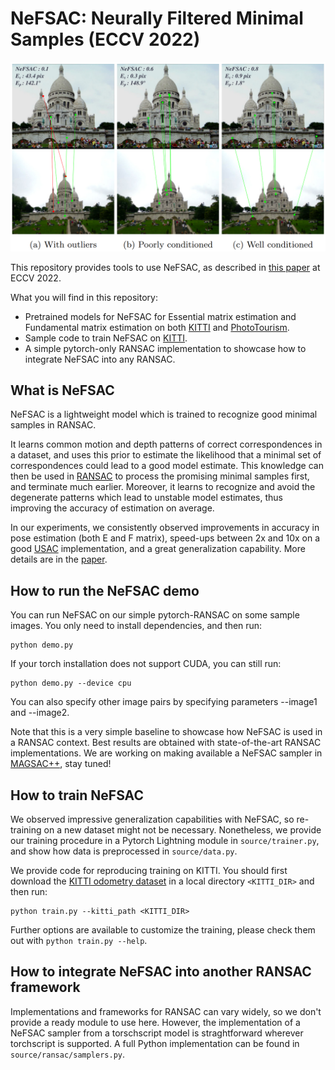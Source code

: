 # NeFSAC: Neurally Filtered Minimal Samples (ECCV 2022)
<img src="media/teaser.png" width="1000"/>

This repository provides tools to use NeFSAC, as described in [this paper](https://arxiv.org/pdf/2207.07872.pdf) at ECCV 2022.

What you will find in this repository:
- Pretrained models for NeFSAC for Essential matrix estimation and Fundamental matrix estimation on both [KITTI](https://www.cvlibs.net/datasets/kitti/eval_odometry.php) and [PhotoTourism](http://phototour.cs.washington.edu/).
- Sample code to train NeFSAC on [KITTI](https://www.cvlibs.net/datasets/kitti/eval_odometry.php).
- A simple pytorch-only RANSAC implementation to showcase how to integrate NeFSAC into any RANSAC.


## What is NeFSAC

NeFSAC is a lightweight model which is trained to recognize good minimal samples in RANSAC.

It learns common motion and depth patterns of correct correspondences in a dataset, and uses this prior to estimate the likelihood that a minimal set of correspondences could lead to a good model estimate. This knowledge can then be used in [RANSAC](https://dl.acm.org/doi/pdf/10.1145/358669.358692) to process the promising minimal samples first, and terminate much earlier. Moreover, it learns to recognize and avoid the degenerate patterns which lead to unstable model estimates, thus improving the accuracy of estimation on average.

In our experiments, we consistently observed improvements in accuracy in pose estimation (both E and F matrix), speed-ups between 2x and 10x on a good [USAC](https://ieeexplore.ieee.org/stamp/stamp.jsp?arnumber=6365642) implementation, and a great generalization capability. More details are in the [paper](https://arxiv.org/pdf/2207.07872.pdf).

## How to run the NeFSAC demo

You can run NeFSAC on our simple pytorch-RANSAC on some sample images.
You only need to install dependencies, and then run:

```
python demo.py
```

If your torch installation does not support CUDA, you can still run:

```
python demo.py --device cpu
```

You can also specify other image pairs by specifying parameters --image1 and --image2.

Note that this is a very simple baseline to showcase how NeFSAC is used in a RANSAC context. Best results are obtained with state-of-the-art RANSAC implementations. We are working on making available a NeFSAC sampler in [MAGSAC++](https://github.com/danini/magsac), stay tuned!


## How to train NeFSAC

We observed impressive generalization capabilities with NeFSAC, so re-training on a new dataset might not be necessary. Nonetheless, we provide our training procedure in a Pytorch Lightning module in `source/trainer.py`, and show how data is preprocessed in `source/data.py`.

We provide code for reproducing training on KITTI. You should first download the [KITTI odometry dataset](https://www.cvlibs.net/datasets/kitti/eval_odometry.php) in a local directory `<KITTI_DIR>` and then run:

```
python train.py --kitti_path <KITTI_DIR>
```

Further options are available to customize the training, please check them out with `python train.py --help`.


## How to integrate NeFSAC into another RANSAC framework

Implementations and frameworks for RANSAC can vary widely, so we don't provide a ready module to use here. However, the implementation of a NeFSAC sampler from a torschscript model is straghtforward wherever torchscript is supported. A full Python implementation can be found in `source/ransac/samplers.py`.


